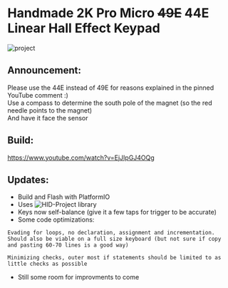 # Handmade 2K Pro Micro ~~49E~~ 44E Linear Hall Effect Keypad

![project](https://raw.githubusercontent.com/chent7/hall-keypad/master/img/project.JPG)

## Announcement:
Please use the 44E instead of 49E for reasons explained in the pinned YouTube comment :) \
Use a compass to determine the south pole of the magnet (so the red needle points to the magnet) \
And have it face the sensor

## Build:
https://www.youtube.com/watch?v=EjJIpGJ4OQg

## Updates:
* Build and Flash with PlatformIO
* Uses ![HID-Project library](https://registry.platformio.org/libraries/nicohood/HID-Project)
* Keys now self-balance (give it a few taps for trigger to be accurate)
* Some code optimizations:
```
Evading for loops, no declaration, assignment and incrementation. Should also be viable on a full size keyboard (but not sure if copy and pasting 60-70 lines is a good way)

Minimizing checks, outer most if statements should be limited to as little checks as possible
```
* Still some room for improvments to come
